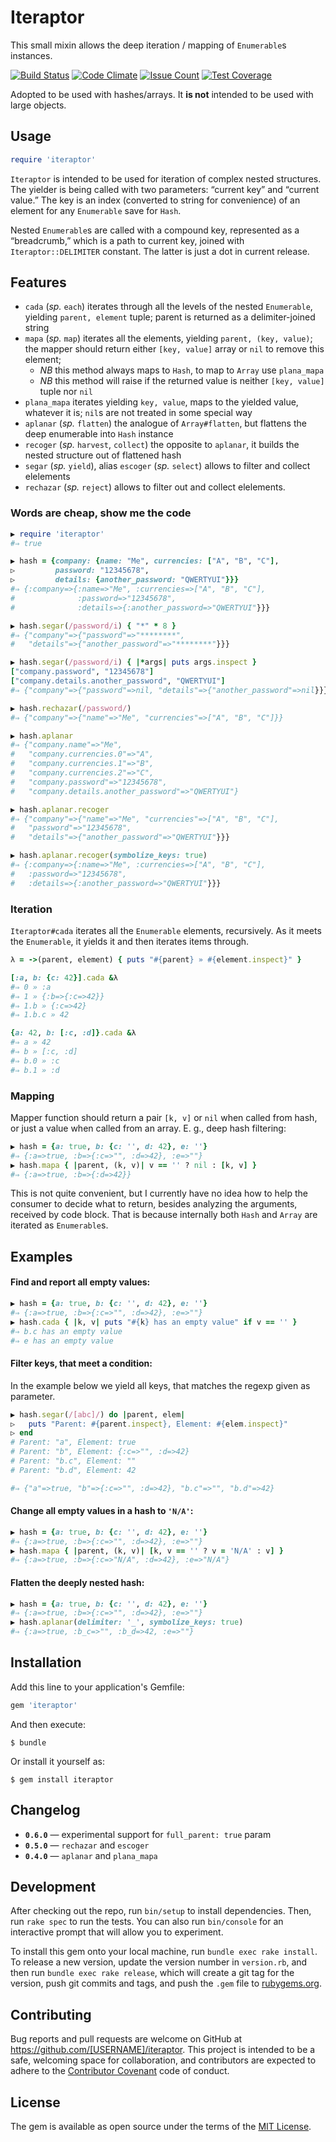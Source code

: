 # Iteraptor

This small mixin allows the deep iteration / mapping of `Enumerable`s instances.

[![Build Status](https://travis-ci.org/am-kantox/iteraptor.svg?branch=master)](https://travis-ci.org/am-kantox/iteraptor)
[![Code Climate](https://codeclimate.com/github/am-kantox/iteraptor/badges/gpa.svg)](https://codeclimate.com/github/am-kantox/iteraptor)
[![Issue Count](https://codeclimate.com/github/am-kantox/iteraptor/badges/issue_count.svg)](https://codeclimate.com/github/am-kantox/iteraptor)
[![Test Coverage](https://codeclimate.com/github/am-kantox/iteraptor/badges/coverage.svg)](https://codeclimate.com/github/am-kantox/iteraptor/coverage)

Adopted to be used with hashes/arrays. It **is not** intended to be used with
large objects.

## Usage

```ruby
require 'iteraptor'
```

`Iteraptor` is intended to be used for iteration of complex nested structures.
The yielder is being called with two parameters: “current key” and “current value.”
The key is an index (converted to string for convenience) of an element for any
`Enumerable` save for `Hash`.

Nested `Enumerable`s are called with a compound key, represented as a “breadcrumb,”
which is a path to current key, joined with `Iteraptor::DELIMITER` constant. The
latter is just a dot in current release.

## Features

* `cada` (_sp._ `each`) iterates through all the levels of the nested `Enumerable`,
yielding `parent, element` tuple; parent is returned as a delimiter-joined string
* `mapa` (_sp._ `map`) iterates all the elements, yielding `parent, (key, value)`;
the mapper should return either `[key, value]` array or `nil` to remove this
element;
  * _NB_ this method always maps to `Hash`, to map to `Array` use `plana_mapa`
  * _NB_ this method will raise if the returned value is neither `[key, value]` tuple nor `nil`
* `plana_mapa` iterates yielding `key, value`, maps to the yielded value,
whatever it is; `nil`s are not treated in some special way
* `aplanar` (_sp._ `flatten`) the analogue of `Array#flatten`, but flattens
the deep enumerable into `Hash` instance
* `recoger` (_sp._ `harvest`, `collect`) the opposite to `aplanar`, it builds
the nested structure out of flattened hash
* `segar` (_sp._ `yield`), alias `escoger` (_sp._ `select`) allows to filter
and collect elelements
* `rechazar` (_sp._ `reject`) allows to filter out and collect elelements.

### Words are cheap, show me the code

```ruby
▶ require 'iteraptor'
#⇒ true

▶ hash = {company: {name: "Me", currencies: ["A", "B", "C"],
▷         password: "12345678",
▷         details: {another_password: "QWERTYUI"}}}
#⇒ {:company=>{:name=>"Me", :currencies=>["A", "B", "C"],
#              :password=>"12345678",
#              :details=>{:another_password=>"QWERTYUI"}}}

▶ hash.segar(/password/i) { "*" * 8 }
#⇒ {"company"=>{"password"=>"********",
#   "details"=>{"another_password"=>"********"}}}

▶ hash.segar(/password/i) { |*args| puts args.inspect }
["company.password", "12345678"]
["company.details.another_password", "QWERTYUI"]
#⇒ {"company"=>{"password"=>nil, "details"=>{"another_password"=>nil}}}

▶ hash.rechazar(/password/)
#⇒ {"company"=>{"name"=>"Me", "currencies"=>["A", "B", "C"]}}

▶ hash.aplanar
#⇒ {"company.name"=>"Me",
#   "company.currencies.0"=>"A",
#   "company.currencies.1"=>"B",
#   "company.currencies.2"=>"C",
#   "company.password"=>"12345678",
#   "company.details.another_password"=>"QWERTYUI"}

▶ hash.aplanar.recoger
#⇒ {"company"=>{"name"=>"Me", "currencies"=>["A", "B", "C"],
#   "password"=>"12345678",
#   "details"=>{"another_password"=>"QWERTYUI"}}}

▶ hash.aplanar.recoger(symbolize_keys: true)
#⇒ {:company=>{:name=>"Me", :currencies=>["A", "B", "C"],
#   :password=>"12345678",
#   :details=>{:another_password=>"QWERTYUI"}}}
```

### Iteration

`Iteraptor#cada` iterates all the `Enumerable` elements, recursively. As it meets
the `Enumerable`, it yields it and then iterates items through.

```ruby
λ = ->(parent, element) { puts "#{parent} » #{element.inspect}" }

[:a, b: {c: 42}].cada &λ
#⇒ 0 » :a
#⇒ 1 » {:b=>{:c=>42}}
#⇒ 1.b » {:c=>42}
#⇒ 1.b.c » 42

{a: 42, b: [:c, :d]}.cada &λ
#⇒ a » 42
#⇒ b » [:c, :d]
#⇒ b.0 » :c
#⇒ b.1 » :d
```

### Mapping

Mapper function should return a pair `[k, v]` or `nil` when called from hash,
or just a value when called from an array. E. g., deep hash filtering:

```ruby
▶ hash = {a: true, b: {c: '', d: 42}, e: ''}
#⇒ {:a=>true, :b=>{:c=>"", :d=>42}, :e=>""}
▶ hash.mapa { |parent, (k, v)| v == '' ? nil : [k, v] }
#⇒ {:a=>true, :b=>{:d=>42}}
```

This is not quite convenient, but I currently have no idea how to help
the consumer to decide what to return, besides analyzing the arguments,
received by code block. That is because internally both `Hash` and `Array` are
iterated as `Enumerable`s.

## Examples

#### Find and report all empty values:

```ruby
▶ hash = {a: true, b: {c: '', d: 42}, e: ''}
#⇒ {:a=>true, :b=>{:c=>"", :d=>42}, :e=>""}
▶ hash.cada { |k, v| puts "#{k} has an empty value" if v == '' }
#⇒ b.c has an empty value
#⇒ e has an empty value
```

#### Filter keys, that meet a condition:

In the example below we yield all keys, that matches the regexp given as parameter.

```ruby
▶ hash.segar(/[abc]/) do |parent, elem|
▷   puts "Parent: #{parent.inspect}, Element: #{elem.inspect}"
▷ end
# Parent: "a", Element: true
# Parent: "b", Element: {:c=>"", :d=>42}
# Parent: "b.c", Element: ""
# Parent: "b.d", Element: 42

#⇒ {"a"=>true, "b"=>{:c=>"", :d=>42}, "b.c"=>"", "b.d"=>42}
```

#### Change all empty values in a hash to `'N/A'`:

```ruby
▶ hash = {a: true, b: {c: '', d: 42}, e: ''}
#⇒ {:a=>true, :b=>{:c=>"", :d=>42}, :e=>""}
▶ hash.mapa { |parent, (k, v)| [k, v == '' ? v = 'N/A' : v] }
#⇒ {:a=>true, :b=>{:c=>"N/A", :d=>42}, :e=>"N/A"}
```

#### Flatten the deeply nested hash:

```ruby
▶ hash = {a: true, b: {c: '', d: 42}, e: ''}
#⇒ {:a=>true, :b=>{:c=>"", :d=>42}, :e=>""}
▶ hash.aplanar(delimiter: '_', symbolize_keys: true)
#⇒ {:a=>true, :b_c=>"", :b_d=>42, :e=>""}
```

## Installation

Add this line to your application's Gemfile:

```ruby
gem 'iteraptor'
```

And then execute:

    $ bundle

Or install it yourself as:

    $ gem install iteraptor

## Changelog

- **`0.6.0`** — experimental support for `full_parent: true` param
- **`0.5.0`** — `rechazar` and `escoger`
- **`0.4.0`** — `aplanar` and `plana_mapa`

## Development

After checking out the repo, run `bin/setup` to install dependencies. Then, run `rake spec` to run the tests. You can also run `bin/console` for an interactive prompt that will allow you to experiment.

To install this gem onto your local machine, run `bundle exec rake install`. To release a new version, update the version number in `version.rb`, and then run `bundle exec rake release`, which will create a git tag for the version, push git commits and tags, and push the `.gem` file to [rubygems.org](https://rubygems.org).

## Contributing

Bug reports and pull requests are welcome on GitHub at https://github.com/[USERNAME]/iteraptor. This project is intended to be a safe, welcoming space for collaboration, and contributors are expected to adhere to the [Contributor Covenant](http://contributor-covenant.org) code of conduct.


## License

The gem is available as open source under the terms of the [MIT License](http://opensource.org/licenses/MIT).
